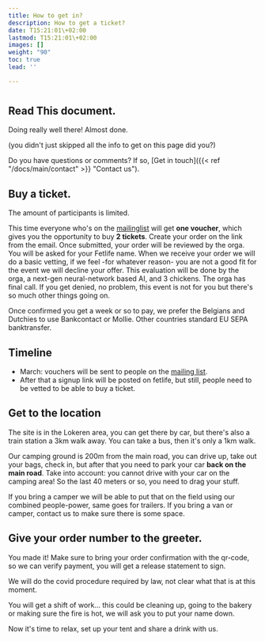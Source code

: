 ```yaml
---
title: How to get in?
description: How to get a ticket?
date: T15:21:01\+02:00
lastmod: T15:21:01\+02:00
images: []
weight: "90"
toc: true
lead: ''

---
```

# 

## Read This document.

Doing really well there! Almost done.

(you didn't just skipped all the info to get on this page did you?)

Do you have questions or comments? If so, \[Get in touch\]({{< ref "/docs/main/contact" >}} "Contact us").

## Buy a ticket.

The amount of participants is limited.

This time everyone who's on the [mailinglist](https://roguerope.be/pages/newsletter.html) will get **one voucher**, which gives you the opportunity to buy **2 tickets**. Create your order on the link from the email. Once submitted, your order will be reviewed by the orga. You will be asked for your Fetlife name. When we receive your order we will do a basic vetting, if we feel -for whatever reason- you are not a good fit for the event we will decline your offer. This evaluation will be done by the orga, a next-gen neural-network based AI, and 3 chickens. The orga has final call. If you get denied, no problem, this event is not for you but there's so much other things going on.

Once confirmed you get a week or so to pay, we prefer the Belgians and Dutchies to use Bankcontact or Mollie. Other countries standard EU SEPA banktransfer.

## Timeline

* March: vouchers will be sent to people on the [mailing list](https://roguerope.be/pages/newsletter.html).
* After that a signup link will be posted on fetlife, but still, people need to be vetted to be able to buy a ticket.

## Get to the location

The site is in the Lokeren area, you can get there by car, but there's also a train station a 3km walk away. You can take a bus, then it's only a 1km walk.

Our camping ground is 200m from the main road, you can drive up, take out your bags, check in, but after that you need to park your car **back on the main road**. Take into account: you cannot drive with your car on the camping area! So the last 40 meters or so, you need to drag your stuff.

If you bring a camper we will be able to put that on the field using our combined people-power, same goes for trailers. If you bring a van or camper, contact us to make sure there is some space.

## Give your order number to the greeter.

You made it! Make sure to bring your order confirmation with the qr-code, so we can verify payment, you will get a release statement to sign.

We will do the covid procedure required by law, not clear what that is at this moment.

You will get a shift of work... this could be cleaning up, going to the bakery or making sure the fire is hot, we will ask you to put your name down.

Now it's time to relax, set up your tent and share a drink with us.